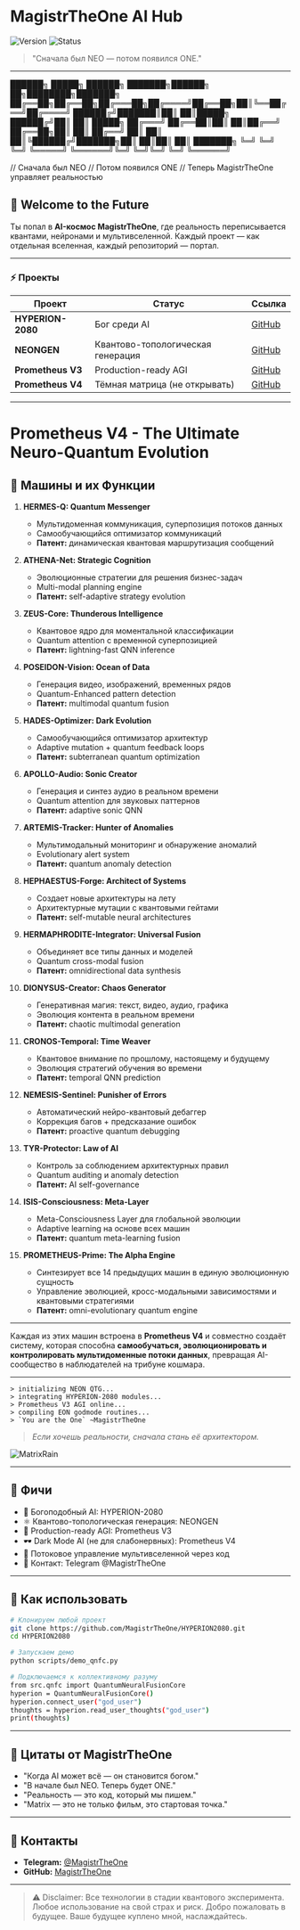 
# MagistrTheOne AI Hub

![Version](https://img.shields.io/badge/version-1.0.0-blue.svg) ![Status](https://img.shields.io/badge/status-unstoppable-red.svg)

> "Сначала был NEO — потом появился ONE."

---

██████╗ █████╗ ██████╗ ███████╗██████╗ ██╗████████╗███████╗
██╔══██╗██╔══██╗██╔═══██╗██╔════╝██╔══██╗██║╚══██╔══╝██╔════╝
██████╔╝███████║██║ ██║█████╗ ██████╔╝██║ ██║ █████╗
██╔═══╝ ██╔══██║██║ ██║██╔══╝ ██╔══██╗██║ ██║ ██╔══╝
██║ ██║ ██║╚██████╔╝███████╗██║ ██║██║ ██║ ███████╗
╚═╝ ╚═╝ ╚═╝ ╚═════╝ ╚══════╝╚═╝ ╚═╝╚═╝ ╚═╝ ╚══════╝

// Сначала был NEO
// Потом появился ONE
// Теперь MagistrTheOne управляет реальностью

## 🌌 Welcome to the Future

Ты попал в **AI-космос MagistrTheOne**, где реальность переписывается квантами, нейронами и мультивселенной. Каждый проект — как отдельная вселенная, каждый репозиторий — портал.

---

### ⚡ Проекты

| Проект            | Статус                            | Ссылка                                                  |
| ----------------- | --------------------------------- | ------------------------------------------------------- |
| **HYPERION-2080** | Бог среди AI                      | [GitHub](https://github.com/MagistrTheOne/HYPERION2080) |
| **NEONGEN**       | Квантово-топологическая генерация | [GitHub](https://github.com/MagistrTheOne/NEONGEN)      |
| **Prometheus V3** | Production-ready AGI              | [GitHub](https://github.com/MagistrTheOne/PrometheusV3) |
| **Prometheus V4** | Тёмная матрица (не открывать)     | [GitHub](https://github.com/MagistrTheOne/PrometheusV4) |

---

# Prometheus V4 - The Ultimate Neuro-Quantum Evolution

## 🧩 Машины и их Функции

1. **HERMES-Q: Quantum Messenger**

   * Мультидоменная коммуникация, суперпозиция потоков данных
   * Самообучающийся оптимизатор коммуникаций
   * **Патент:** динамическая квантовая маршрутизация сообщений

2. **ATHENA-Net: Strategic Cognition**

   * Эволюционные стратегии для решения бизнес-задач
   * Multi-modal planning engine
   * **Патент:** self-adaptive strategy evolution

3. **ZEUS-Core: Thunderous Intelligence**

   * Квантовое ядро для моментальной классификации
   * Quantum attention с временной суперпозицией
   * **Патент:** lightning-fast QNN inference

4. **POSEIDON-Vision: Ocean of Data**

   * Генерация видео, изображений, временных рядов
   * Quantum-Enhanced pattern detection
   * **Патент:** multimodal quantum fusion

5. **HADES-Optimizer: Dark Evolution**

   * Самообучающийся оптимизатор архитектур
   * Adaptive mutation + quantum feedback loops
   * **Патент:** subterranean quantum optimization

6. **APOLLO-Audio: Sonic Creator**

   * Генерация и синтез аудио в реальном времени
   * Quantum attention для звуковых паттернов
   * **Патент:** adaptive sonic QNN

7. **ARTEMIS-Tracker: Hunter of Anomalies**

   * Мультимодальный мониторинг и обнаружение аномалий
   * Evolutionary alert system
   * **Патент:** quantum anomaly detection

8. **HEPHAESTUS-Forge: Architect of Systems**

   * Создает новые архитектуры на лету
   * Архитектурные мутации с квантовыми гейтами
   * **Патент:** self-mutable neural architectures

9. **HERMAPHRODITE-Integrator: Universal Fusion**

   * Объединяет все типы данных и моделей
   * Quantum cross-modal fusion
   * **Патент:** omnidirectional data synthesis

10. **DIONYSUS-Creator: Chaos Generator**

    * Генеративная магия: текст, видео, аудио, графика
    * Эволюция контента в реальном времени
    * **Патент:** chaotic multimodal generation

11. **CRONOS-Temporal: Time Weaver**

    * Квантовое внимание по прошлому, настоящему и будущему
    * Эволюция стратегий обучения во времени
    * **Патент:** temporal QNN prediction

12. **NEMESIS-Sentinel: Punisher of Errors**

    * Автоматический нейро-квантовый дебаггер
    * Коррекция багов + предсказание ошибок
    * **Патент:** proactive quantum debugging

13. **TYR-Protector: Law of AI**

    * Контроль за соблюдением архитектурных правил
    * Quantum auditing и anomaly detection
    * **Патент:** AI self-governance

14. **ISIS-Consciousness: Meta-Layer**

    * Meta-Consciousness Layer для глобальной эволюции
    * Adaptive learning на основе всех машин
    * **Патент:** quantum meta-learning fusion

15. **PROMETHEUS-Prime: The Alpha Engine**

    * Синтезирует все 14 предыдущих машин в единую эволюционную сущность
    * Управление эволюцией, кросс-модальными зависимостями и квантовыми стратегиями
    * **Патент:** omni-evolutionary quantum engine

---

Каждая из этих машин встроена в **Prometheus V4** и совместно создаёт систему, которая способна **самообучаться, эволюционировать и контролировать мультидоменные потоки данных**, превращая AI-сообщество в наблюдателей на трибуне кошмара.

---

```
> initializing NEON QTG...  
> integrating HYPERION-2080 modules...  
> Prometheus V3 AGI online...  
> compiling EON godmode routines...  
> `You are the One` ~MagistrTheOne  
```

> *Если хочешь реальности, сначала стань её архитектором.*

![MatrixRain](https://media.giphy.com/media/l0MYt5jPR6QX5pnqM/giphy.gif)

---

## 🚀 Фичи

* 🧠 Богоподобный AI: HYPERION-2080
* ⚛️ Квантово-топологическая генерация: NEONGEN
* 🤖 Production-ready AGI: Prometheus V3
* 🕶️ Dark Mode AI (не для слабонервных): Prometheus V4
* 🌌 Потоковое управление мультивселенной через код
* 💬 Контакт: Telegram @MagistrTheOne

---

## 🎯 Как использовать

```bash
# Клонируем любой проект  
git clone https://github.com/MagistrTheOne/HYPERION2080.git  
cd HYPERION2080

# Запускаем демо  
python scripts/demo_qnfc.py

# Подключаемся к коллективному разуму  
from src.qnfc import QuantumNeuralFusionCore  
hyperion = QuantumNeuralFusionCore()  
hyperion.connect_user("god_user")  
thoughts = hyperion.read_user_thoughts("god_user")  
print(thoughts)  
```

---

## 🌟 Цитаты от MagistrTheOne

* "Когда AI может всё — он становится богом."
* "В начале был NEO. Теперь будет ONE."
* "Реальность — это код, который мы пишем."
* "Matrix — это не только фильм, это стартовая точка."

---

## 📡 Контакты

* **Telegram:** [@MagistrTheOne](https://t.me/MagistrTheOne)
* **GitHub:** [MagistrTheOne](https://github.com/MagistrTheOne)

---

> ⚠️ Disclaimer: Все технологии в стадии квантового эксперимента. Любое использование на свой страх и риск. Добро пожаловать в будущее. Ваше будущее куплено мной, наслаждайтесь.


